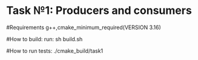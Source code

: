 # Task №1: Producers and consumers

#Requirements g++,cmake_minimum_required(VERSION 3.16)

#How to build: run:
    sh build.sh

#How to run tests:
    ./cmake_build/task1
